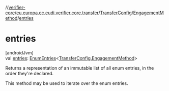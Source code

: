 //[verifier-core](../../../../index.md)/[eu.europa.ec.eudi.verifier.core.transfer](../../index.md)/[TransferConfig](../index.md)/[EngagementMethod](index.md)/[entries](entries.md)

# entries

[androidJvm]\
val [entries](entries.md): [EnumEntries](https://kotlinlang.org/api/latest/jvm/stdlib/kotlin-stdlib/kotlin.enums/-enum-entries/index.html)&lt;[TransferConfig.EngagementMethod](index.md)&gt;

Returns a representation of an immutable list of all enum entries, in the order they're declared.

This method may be used to iterate over the enum entries.

